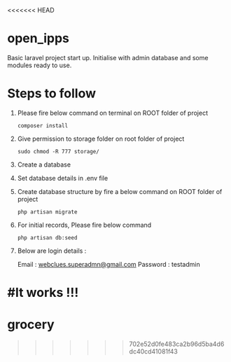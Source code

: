 <<<<<<< HEAD
# open_ipps

Basic laravel project start up. Initialise with admin database and some modules ready to use.

# Steps to follow

 1. Please fire below command on terminal on ROOT folder of project

	 `composer install`

 2. Give permission to storage folder on root folder of project

	  `sudo chmod -R 777 storage/`

 3. Create a database
 4. Set database details in .env file
 5. Create database structure by fire a below command on ROOT folder of project

	 `php artisan migrate`

 6.  For initial records, Please fire below command  

	 `php artisan db:seed`

 7. Below are login details :

	 Email : webclues.superadmn@gmail.com
	 Password : testadmin


#It works !!!
=======
# grocery
>>>>>>> 702e52d0fe483ca2b96d5ba4d6dc40cd41081f43
